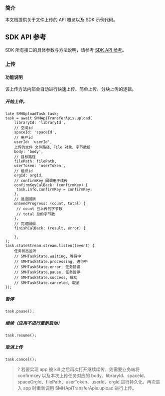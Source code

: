 ### 简介

本文档提供关于文件上传的 API 概览以及 SDK 示例代码。


## SDK API 参考

SDK 所有接口的具体参数与方法说明，请参考 [SDK API 参考](https://smh-sdk-doc-1253960454.cos.ap-guangzhou.myqcloud.com/flutter_api_doc/api/index.html)。

### 上传

#### 功能说明
该上传方法内部会自动进行快速上传、简单上传、分块上传的逻辑。

##### 开始上传。
```
late SMHUploadTask task;
task = await SMHApiTransferApis.upload(
    libraryId: 'libraryId',
    // 空间id
    spaceId: 'spaceId',
    // 用户id
    userId: 'userId',
    上传的文件 文件路径、File 对象、字节数组 
    body: 'body',
    // 目标路径
    filePath: filePath,
    userToken: 'userToken',
    // 组织id
    orgId: orgId,
    // confirmKey 回调用于续传
    confirmKeyCalBack: (confirmKey) {
     task.info.confirmKey = confirmKey;
    },
    // 进度回调
    onSendProgress: (count, total) {
     // count 已上传的字节数
     // total 总的字节数
    },
    // 完成回调
    finishCalBack: (result, error) {
    
    },
);
task.stateStream.stream.listen((event) {
    任务状态监听
    // SMHTaskState.waiting, 等待中
    // SMHTaskState.processing, 进行中
    // SMHTaskState.error, 任务错误
    // SMHTaskState.pause, 任务暂停
    // SMHTaskState.success, 成功
    // SMHTaskState.canceled, 取消
});
```
##### 暂停
```
task.pause();
```

##### 继续（应用不进行重新启动）
```
task.resume();
```

##### 取消上传
```
task.cancel();
```

>? 若要实现 app 被 kill 之后再次打开继续续传，则需要业务端将 confirmkey 以及本次上传任务对应的 body、libraryId、spaceId、spaceOrgId、filePath、userToken、userId、orgId 进行持久化，再次进入 app 时重新调用 SMHApiTransferApis.upload 进行上传。
